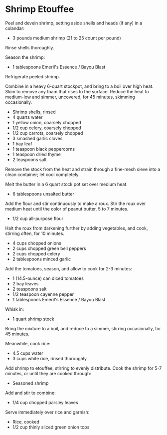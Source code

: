 Shrimp Etouffee
===============

Peel and devein shrimp, setting aside shells and heads (if any) in a colandar:

- 3 pounds medium shrimp (21 to 25 count per pound)

Rinse shells thoroughly.

Season the shrimp:

- 1 tablespoons Emeril's Essence / Bayou Blast

Refrigerate peeled shrimp.

Combine in a heavy 6-quart stockpot, and bring to a boil over high heat. Skim
to remove any foam that rises to the surface. Reduce the heat to medium-low and
simmer, uncovered, for 45 minutes, skimming occasionally.

- Shrimp shells, rinsed
- 4 quarts water
- 1 yellow onion, coarsely chopped
- 1/2 cup celery, coarsely chopped
- 1/2 cup carrots, coarsely chopped
- 3 smashed garlic cloves
- 1 bay leaf
- 1 teaspoon black peppercorns
- 1 teaspoon dried thyme
- 2 teaspoons salt

Remove the stock from the heat and strain through a fine-mesh sieve into a
clean container; let cool completely.

Melt the butter in a 6 quart stock pot set over medium heat.

- 6 tablespoons unsalted butter

Add the flour and stir continuously to make a roux. Stir the roux over medium
heat until the color of peanut butter, 5 to 7 minutes.

- 1/2 cup all-purpose flour

Halt the roux from darkening further by adding vegetables, and cook, stirring
often, for 10 minutes.

- 4 cups chopped onions
- 2 cups chopped green bell peppers
- 2 cups chopped celery
- 2 tablespoons minced garlic

Add the tomatoes, season, and allow to cook for 2-3 minutes:

- 1 (14.5-ounce) can diced tomatoes
- 2 bay leaves
- 2 teaspoons salt
- 1/2 teaspoon cayenne pepper
- 1 tablespoons Emeril's Essence / Bayou Blast

Whisk in:

- 1 quart shrimp stock

Bring the mixture to a boil, and reduce to a simmer, stirring occasionally, for
45 minutes.

Meanwhile, cook rice:

- 4.5 cups water
- 3 cups white rice, rinsed thoroughly

Add shrimp to etouffee, stirring to evenly distribute. Cook the shrimp for 5-7
minutes, or until they are cooked through:

- Seasoned shrimp

Add and stir to combine:

- 1/4 cup chopped parsley leaves

Serve immediately over rice and garnish:

- Rice, cooked
- 1/2 cup thinly sliced green onion tops
